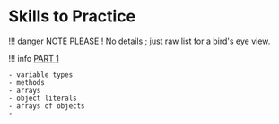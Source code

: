 # Skills to Practice

!!! danger NOTE PLEASE !
    No details ; just raw list for a bird's eye view.

!!! info [PART 1](https://www.youtube.com/watch?v=hdI2bqOjy3c&list=PLillGF-RfqbbnEGy3ROiLWk7JMCuSyQtX&index=1)

    - variable types
    - methods
    - arrays
    - object literals
    - arrays of objects
    - 


    